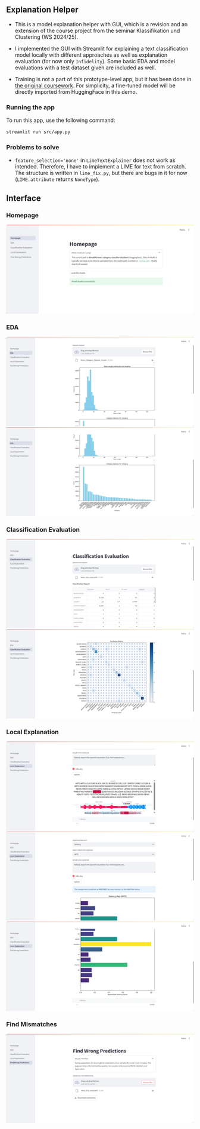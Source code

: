 ## Explanation Helper 

- This is a model explanation helper with GUI, which is a revision and an extension of the course project from the seminar Klassifikation und Clustering (WS 2024/25).

- I implemented the GUI with Streamlit for explaining a text classification model locally with different approaches as well as explanation evaluation (for now only `Infidelity`). Some basic EDA and model evaluations with a test dataset given are included as well.

- Training is not a part of this prototype-level app, but it has been done in [the original coursework](original_coursework.ipynb). For simplicity, a fine-tuned model will be directly imported from HuggingFace in this demo.

### Running the app
To run this app, use the following command:

```bash
streamlit run src/app.py
```

### Problems to solve
- `feature_selection='none'` in `LimeTextExplainer` does not work as intended. Therefore, I have to implement a LIME for text from scratch. The structure is written in `lime_fix.py`, but there are bugs in it for now (`LIME.attribute` returns `NoneType`).

## Interface

### Homepage
<img title="Homepage" alt="homepage" src="image\model_loaded.png">

### EDA
<img title="token length distribution" alt="eda1" src="image\eda1.png">
<img title="category distribution" alt="eda1" src="image\eda2.png">

### Classification Evaluation
<img title="classification report" alt="clss1" src="image\clss1.png">
<img title="confusion matrix" alt="clss2" src="image\clss2.png">

### Local Explanation
<img title="SHAP" alt="shap" src="image\shap.png">
<img title="Saliency1" alt="Saliency1" src="image\saliency1.png">
<img title="Saliency2" alt="Saliency2" src="image\saliency2.png">

### Find Mismatches
<img title="Find Mismatches" alt="Find Mismatches" src="image\finding_mismatch.png">
